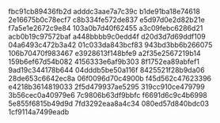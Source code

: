 fbc91cb89436fb2d
adddc3aae7a7c39c
b1de91ba18e74618
2e16675b0c78ecf7
c8b334fe572de837
e5d97d0e2d82b21e
f7a5e1e2672c9e84
103a0b7d40f62455
a3c09febc6286d21
acb0b19c97572baf
a448bbbb9c0edd4f
d20d3d7d69ddf109
04a6493c472b3a42
01c033da843bcf83
943bd3bb6b266075
106b70470f983467
e3928613f148bfe9
a2f35e2567219b14
159b6ef67d54b082
4156333e6af9b303
8f1752ea89abfef1
9ad19c344178b644
04dddb5be50a116f
8425521f28b9da06
28de653c6642ec8a
06f0096d70c4900b
f45d562c47623396
e4218b3614819033
2f5d479937ae5295
319cc910ce479799
3b56cec0a40979e6
7c9806b63df9bbfc
f6691d6c9c4b6998
5e855f6815b49d9d
7fd3292eaa8a4c34
080ed57d840bdc03
1cf9114a7499eadb
